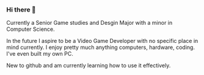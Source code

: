 ### Hi there 👋
<!--[markdownlink](https://www.markdownguide.org/getting-started/)
**weberbradley29/weberbradley29** is a ✨ _special_ ✨ repository because its `README.md` (this file) appears on your GitHub profile.**-->

Currently a Senior Game studies and Desgin Major with a minor in Computer Science.

In the future I aspire to be a Video Game Developer with no specific place in mind currently.
I enjoy pretty much anything computers, hardware, coding. I've even built my own PC.

New to github and am currently learning how to use it effectively.
